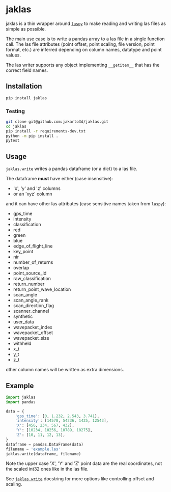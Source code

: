 # jaklas

jaklas is a thin wrapper around [`laspy`](https://github.com/laspy/laspy) to make reading and writing las files as
simple as possible.

The main use case is to write a pandas array to a las file in a single function call.
The las file attributes (point offset, point scaling, file version, point format, etc.)
are inferred depending on column names, datatype and point values.

The las writer supports any object implementing `__getitem__` that has the
correct field names.

## Installation

```bash
pip install jaklas
```

### Testing

```bash
git clone git@github.com:jakarto3d/jaklas.git
cd jaklas
pip install -r requirements-dev.txt
python -m pip install .
pytest
```

## Usage

`jaklas.write` writes a pandas dataframe (or a dict) to a las file.

The dataframe **must** have either (case insensitive):

- 'x', 'y' and 'z' columns
- or an 'xyz' column

and it can have other las attributes (case sensitive names taken from `laspy`):

- gps_time
- intensity
- classification
- red
- green
- blue
- edge_of_flight_line
- key_point
- nir
- number_of_returns
- overlap
- point_source_id
- raw_classification
- return_number
- return_point_wave_location
- scan_angle
- scan_angle_rank
- scan_direction_flag
- scanner_channel
- synthetic
- user_data
- wavepacket_index
- wavepacket_offset
- wavepacket_size
- withheld
- x_t
- y_t
- z_t

other column names will be written as extra dimensions.

## Example

```python
import jaklas
import pandas

data = {
    'gps_time': [0, 1.232, 2.543, 3.741],
    'intensity': [14578, 54236, 1425, 12543],
    'X': [456, 234, 567, 432],
    'Y': [10234, 10256, 10789, 10275],
    'Z': [10, 11, 12, 13],
}
dataframe = pandas.DataFrame(data)
filename = 'example.las'
jaklas.write(dataframe, filename)
```

Note the upper case 'X', 'Y' and 'Z' point data are the real coordinates,
not the scaled int32 ones like in the las file.

See [`jaklas.write`](https://github.com/jakarto3d/jaklas/blob/master/src/jaklas/write.py) docstring for more options like controlling offset and scaling.
